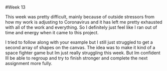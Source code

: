#Week 13

This week  was pretty difficult, mainly because of outside stressors from how my work is adjusting to Coronavirus and it has left me pretty exhausted with all of the work and everything. So I definitely just feel like I ran out of time and energy when it came to this project.

I tried to follow along with your example but I still just struggled to get a second array of shapes on the canvas. The idea was to make it kind of a space fighter game but Im just really struggling this week. But Im confident Ill be able to regroup and try to finish stronger and complete the next assignment more fully.
